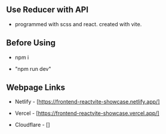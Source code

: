 ## Use Reducer with API

- programmed with scss and react. created with vite.

## Before Using

- npm i

- "npm run dev"

## Webpage Links

- Netlify - [https://frontend-reactvite-showcase.netlify.app/]

- Vercel - [https://frontend-reactvite-showcase.vercel.app/]

- Cloudflare - []
